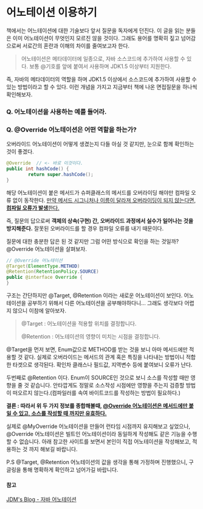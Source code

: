 # 어노테이션 이용하기

책에서는 어느테이션에 대한 기술보다 앞서 질문을 독자에게 던진다. 이 글을 읽는 분들은 이미 어노테이션이 무엇인지 모르진 않을 것이다. 그래도 용어를 명확히 짚고 넘어감으로써 서로간의 혼란과 이해의 차이를 줄여보고자 한다.

>어노테이션은 메타데이터에 일종으로, 자바 소스코드에 추가하여 사용할 수 있다. 보통 @기호를 앞에 붙여서 사용하며 JDK1.5 이상부터 지원한다.

즉, 자바의 메타데이터의 역할을 하며 JDK1.5 이상에서 소스코드에 추가하여 사용할 수 있는 방법이라고 할 수 있다. 이런 개념을 가지고 지금부터 책에 나온 면접질문을 하나씩 확인해보자.

### Q. 어노테이션을 사용하는 예를 들어라.



### Q. @Override 어노테이션은 어떤 역할을 하는가?

오버라이드 어노테이션이 어떻게 생겼는지 다들 아실 것 같지만, 눈으로 함께 확인하는 것이 좋겠다.

```java
@Override  // <- 바로 이것이다.
public int hashCode() {
		return super.hashCode();
}
```

해당 어노테이션이 붙은 메서드가 슈퍼클래스의 메서드를 오버라이딩 해야만 컴파일 오류 없이 동작한다. <u>만약 메서드 시그니처나 이름이 달라져 오버라이딩이 되지 않는다면, **컴파일 오류가 발생**한다.</u>

즉, 질문의 답으로써 **객체의 상속(구현) 간, 오버라이드 과정에서 실수가 일어나는 것을 방지해준다.** 잘못된 오버라이드를 할 경우 컴파일 오류를 내기 때문이다.

질문에 대한 충분한 답은 된 것 같지만 그럼 어떤 방식으로 확인을 하는 것일까? @Override 어노테이션을 살펴보자.

```java
// @Override 어노테이션
@Target(ElementType.METHOD)
@Retention(RetentionPolicy.SOURCE)
public @interface Override {
}
```

구조는 간단하지만 @Target, @Retention 이라는 새로운 어노테이션이 보인다. 어노테이션을 공부하기 위해서 다른 어노테이션을 공부해야하다니... 그래도 생각보다 어렵지 않으니 이참에 알아보자.

> @Target : 어노테이션을 적용할 위치를 결정합니다.
>
> @Retention : 어노테이션의 영향이 미치는 시점을 결정합니다.

@Target을 먼저 보면, Enum값으로 METHOD를 받는 것을 보니 아마 메서드에만 적용할 것 같다. 실제로 오버라이드는 메서드의 관계 혹은 특징을 나타내는 방법이니 적합한 타겟으로 생각된다. 확인차 클래스나 필드값, 지역변수 등에 붙여보니 오류가 난다.

두번째로 @Retention 이다. Enum이 SOURCE인 것으로 보니 소스를 작성할 때만 영향을 줄 것 같습니다. 안타깝게도 정말로 소스작성 시점에만 영향을 주는지 검증할 방법이 떠오르지 않는다.(컴파일러를 속여 바이트코드를 작성하는 방법이 필요하다.)

**결론 : 따라서 위 두 가지 정보를 종합해볼때, <u>@Override 어노테이션은 메서드에만 붙일 수 있고, 소스를 작성할 때 까지만 유효하다.</u>** 

실제로 @MyOverride 어노테이션을 만들어 런타임 시점까지 유지해보고 싶었으나, @Override 어노테이션은 빌트인 어노테이션이라 동일하게 작성해도 같은 기능을 수행할 수 없습니다. 아래 참고한 사이트를 보면서 본인이 직접 어노테이션을 작성해보고, 적용하는 것 까지 해보길 바랍니다.

P.S @Target, @Retention 어노테이션의 값을 생각을 통해 가정하며 진행했으니, 구글링을 통해 명확하게 확인하고 넘어가길 바랍니다.

#### 참고

[JDM's Blog - 자바 어노테이션](https://jdm.kr/blog/216)